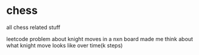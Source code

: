 # chess
all chess related stuff

leetcode problem about knight moves in a nxn board made me think about what knight move looks like over time(k steps)

